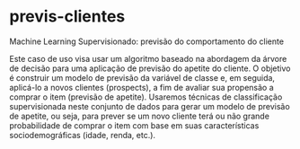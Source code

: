 # previs-clientes
Machine  Learning Supervisionado: previsão do comportamento do cliente

Este caso de uso visa usar um algoritmo baseado na abordagem da árvore de decisão para uma aplicação de previsão do apetite do cliente. O objetivo é construir um modelo de previsão da variável de classe e, em seguida, aplicá-lo a novos clientes (prospects), a fim de avaliar sua propensão a comprar o item (previsão de apetite). Usaremos técnicas de classificação supervisionada neste conjunto de dados para gerar um modelo de previsão de apetite, ou seja, para prever se um novo cliente terá ou não grande probabilidade de comprar o item com base em suas características sociodemográficas (idade, renda, etc.).

